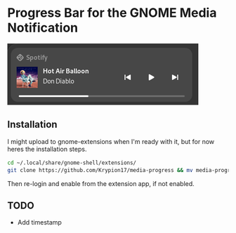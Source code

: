# Progress Bar for the GNOME Media Notification

![image, listen to hot air balloon btw](pics/image.png)

## Installation
I might upload to gnome-extensions when I'm ready with it, but for now heres the installation steps.

```bash
cd ~/.local/share/gnome-shell/extensions/
git clone https://github.com/Krypion17/media-progress && mv media-progress media-progress@krypion17
```
Then re-login and enable from the extension app, if not enabled.

## TODO
- Add timestamp
